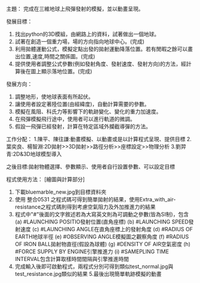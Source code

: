 主題：
完成在三維地球上飛彈發射的模擬，並以動畫呈現。

發展目標：
1. 找出python的3D模組，由網路上的資料，試著做出一個地球。
2. 試著在創造一個重力場，場的方向指向地球中心。(完成)
3. 利用拋體運動公式，模擬定點出發的拋射運動降落位置。若有閒暇之餘可以畫出位置,速度,時間之關係圖。(完成)
4. 提供使用者調整公式參數(例如發射角度、發射速度、發射方向)的方法，經計算後在圖上顯示落地位置。(完成)

發展方向：
1. 調整地形，使地球表面有所起伏。
2. 讓使用者設定著陸位置(由經緯度)，自動計算需要的參數。
3. 模擬在風阻、科氏力等影響下的軌跡變化、變化的重力加速度。
4. 在飛彈模擬飛行途中，使用者可以進行軌道的微調。
5. 假設一飛彈已經發射，計算在特定區域外攔截導彈的方法。

工作分配：
1.陳平、陳往謙:動畫模擬、以動畫或是以計算程式呈現、提供目標
2.葉奕良、楊智淵:2D拋射>>3D拋射>>路徑分析>>座標設定>>物理分析
3.劉羿青:2D&3D地球模型導入

之後目標:拋射物體選擇、參數顯示、使用者自行設置參數、可以設定目標

程式使用方法：
[繪圖與計算部分]
1. 下載bluemarble_new.jpg到目標資料夾
2. 使用 整合0531 之程式碼可得到簡單拋射的結果，使用Extra_with_air-resistance之程式碼則得到考慮空氣阻力及外加推進力的結果
3. 程式中"#"後面的文字敘述若為大寫英文則為可調動之參數(皆為SI制)，包含 
(a) #LAUNCHING POSITIO發射位置(直角座標) 
(b) #LAUNCHING SPEED發射速度 
(c) #LAUNCHING ANGLE在直角座標上的發射角度 
(d) #RADIUS OF EARTH地球半徑 
(e) #OBSERVING ANGLE模擬圖之觀察角度 
(f) #RADIUS OF IRON BALL拋射物直徑(假設為球體) 
(g) #DENSITY OF AIR空氣密度 
(h) #FORCE SUPPLY BY ENGINE引擎推進力 
(i) #SAMEPLING TIME INTERVAL包含計算取樣時間間隔與引擎推進時間 
4. 完成輸入後即可啟動程式，兩程式分別可得到類似test_normal.jpg與test_resistance.jpg類似的結果 
5.最後出現簡單軌跡模擬的動畫
